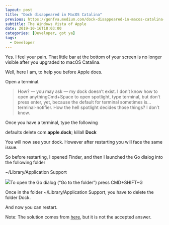 ```yaml
---
layout: post
title: "Dock disappeared in MacOS Catalina"
previous: https://gonfva.medium.com/dock-disappeared-in-macos-catalina-65cd3c053fd2
subtitle: The Windows Vista of Apple
date: 2019-10-16T18:03:00
categories: [Developer, got ya]
tags:
  - Developer
---
```


Yes. I feel your pain. That little bar at the bottom of your screen is no longer visible after you upgraded to macOS Catalina.

Well, here I am, to help you before Apple does.

Open a terminal.

> How? — you may ask — my dock doesn’t exist. I don’t know how to open anythingCmd+Space to open spotlight, type terminal, but don’t press enter, yet, because the default for terminal sometimes is… terminal-notifier. How the hell spotlight decides those things? I don’t know.

Once you have a terminal, type the following

defaults delete com.**apple**.**dock**; killall **Dock**

You will now see your dock. However after restarting you will face the same issue.

So before restarting, I opened Finder, and then I launched the Go dialog into the following folder

~/Library/Application Support

![](/img/1*wG8F3yAXZIV_A6zNekEzvQ.png)To open the Go dialog (“Go to the folder”) press CMD+SHIFT+G

Once in the folder ~/Library/Application Support, you have to delete the folder Dock.

And now you can restart.

Note: The solution comes from [here](https://discussions.apple.com/thread/250718639), but it is not the accepted answer.
